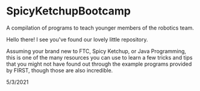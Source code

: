 # SpicyKetchupBootcamp
A compilation of programs to teach younger members of the robotics team.

Hello there! I see you've found our lovely little repository.

Assuming your brand new to FTC, Spicy Ketchup, or Java Programming, this is one of the many resources
you can use to learn a few tricks and tips that you might not have found out through the example programs
provided by FIRST, though those are also incredible.

5/3/2021

